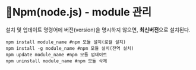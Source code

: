 # 📖Npm(node.js) - module 관리

설치 및 업데이트 명령어에 버전(version)을 명시하지 않으면, **최신버전**으로 설치된다.

```
npm install module_name #npm 모듈 설치(로컬 설치)
npm install -g module_name #npm 모듈 설치(전역 설치)
npm update module_name #npm 모듈 업데이트
npm uninstall module_name #npm 모듈 삭제 
```

